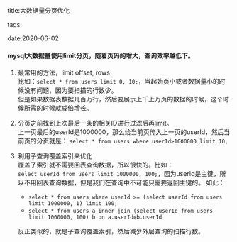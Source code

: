 title:大数据量分页优化

tags:

date:2020-06-02


#### mysql大数据量使用limit分页，随着页码的增大，查询效率越低下。

1. 最常用的方法，limit offset, rows  
    比如：`select * from users limit 0, 10;`，当起始页小或者数据量小的时候没有问题，因为要扫描的行数少。  
    但是如果数据表数据几百万行，然后要展示上千上万页的数据的时候，这个时候所需的时候就成倍增长。

2. 分页之前找到上次最后一条的相关ID进行过滤后再limit。  
    上一页最后的userId是1000000，那么给当前页传入上一页的userId，然后当前页的分页就是：  `select * from users where userId>1000000 limit 10;`
3. 利用子查询覆盖索引来优化    
    覆盖了索引就不需要回表查询数据，所以很快的。比如：  
    `select userId from users limit 1000000, 100;`，因为userId是主键，所以不用回表查询数据，但是我们在查询中不可能只需要返回主键的。
    如此：  
    * `select * from users where userId >= (select userId from users limit 1000000, 1) limit 100;`
    * `select * from users a inner join (select userId from users limit 1000000, 100) b on a.userId=b.userId`

    反正类似的，就是子查询覆盖索引，然后减少外层查询的扫描行数。













